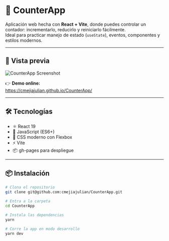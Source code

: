 # 🧮 CounterApp

Aplicación web hecha con **React + Vite**, donde puedes controlar un contador: incrementarlo, reducirlo y reiniciarlo fácilmente.  
Ideal para practicar manejo de estado (`useState`), eventos, componentes y estilos modernos.

---

## 🚀 Vista previa

![CounterApp Screenshot](./screenshot.png) <!-- Cambia esto por tu imagen -->

👉 **Demo online:**  
https://cmejiajulian.github.io/CounterApp/

---

## 🛠️ Tecnologías

- ⚛️ React 19
- 🧠 JavaScript (ES6+)
- 🎨 CSS moderno con Flexbox
- ⚡ Vite
- 📦 gh-pages para despliegue

---

## 📦 Instalación

```bash
# Clona el repositorio
git clone git@github.com:cmejiajulian/CounterApp.git

# Entra a la carpeta
cd CounterApp

# Instala las dependencias
yarn

# Corre la app en modo desarrollo
yarn dev
